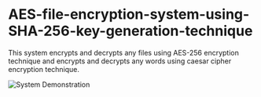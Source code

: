 # AES-file-encryption-system-using-SHA-256-key-generation-technique
This system encrypts and decrypts any files using AES-256 encryption technique and encrypts and decrypts any words using caesar cipher encryption technique.

![System Demonstration](https://user-images.githubusercontent.com/110920155/183724912-fb7c0412-940e-4cef-9a82-c927c9b30c9f.png)

